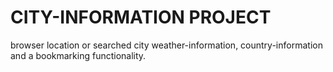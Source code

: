 # CITY-INFORMATION PROJECT

browser location or searched city weather-information, country-information and a bookmarking functionality.
